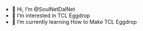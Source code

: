 - 👋 Hi, I’m @SoulNetDalNet
- 👀 I’m interested in TCL Eggdrop
- 🌱 I’m currently learning How to Make TCL Eggdrop

<!---
SoulNetDalNet/SoulNetDalNet is a ✨ special ✨ repository because its `README.md` (this file) appears on your GitHub profile.
You can click the Preview link to take a look at your changes.
--->
